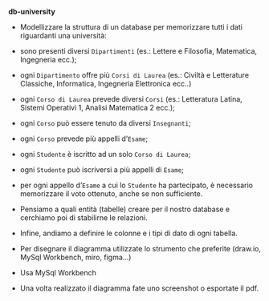 **db-university**

- Modellizzare la struttura di un database per memorizzare tutti i dati riguardanti una università:
- sono presenti diversi `Dipartimenti` (es.: Lettere e Filosofia, Matematica, Ingegneria ecc.);
- ogni `Dipartimento` offre più `Corsi di Laurea` (es.: Civiltà e Letterature Classiche, Informatica, Ingegneria Elettronica ecc..)
- ogni `Corso di Laurea` prevede diversi `Corsi` (es.: Letteratura Latina, Sistemi Operativi 1, Analisi Matematica 2 ecc.);
- ogni `Corso` può essere tenuto da diversi `Insegnanti`;
- ogni `Corso` prevede più appelli d’`Esame`;
- ogni `Studente` è iscritto ad un solo `Corso di Laurea`;
- ogni `Studente` può iscriversi a più appelli di `Esame`;
- per ogni appello d’`Esame` a cui lo `Studente` ha partecipato, è necessario memorizzare il voto ottenuto, anche se non sufficiente.

- Pensiamo a quali entità (tabelle) creare per il nostro database e cerchiamo poi di stabilirne le relazioni.
 - Infine, andiamo a definire le colonne e i tipi di dato di ogni tabella.
- Per disegnare il diagramma utilizzate lo strumento che preferite (draw.io, MySql Workbench, miro, figma…)
- Usa MySql Workbench 
- Una volta realizzato il diagramma fate uno screenshot o esportate il pdf.